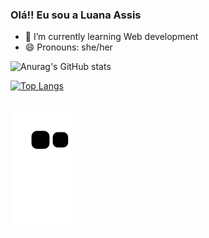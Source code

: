 ### Olá!! Eu sou a Luana Assis

- 🌱 I’m currently learning Web development
- 😄 Pronouns: she/her
                                    
                                    
                                    
![Anurag's GitHub stats](https://github-readme-stats.vercel.app/api?username=luanaassisi&show_icons=true&theme=gruvbox_light)

[![Top Langs](https://github-readme-stats.vercel.app/api/top-langs/?username=luanaassisi&layout=card_width=true&theme=gruvbox_light)](https://github.com/anuraghazra/github-readme-stats)

##

![snake.svg](https://github.com/luanaassisi/luanaassisi/blob/output/github-contribution-grid-snake.svg)

